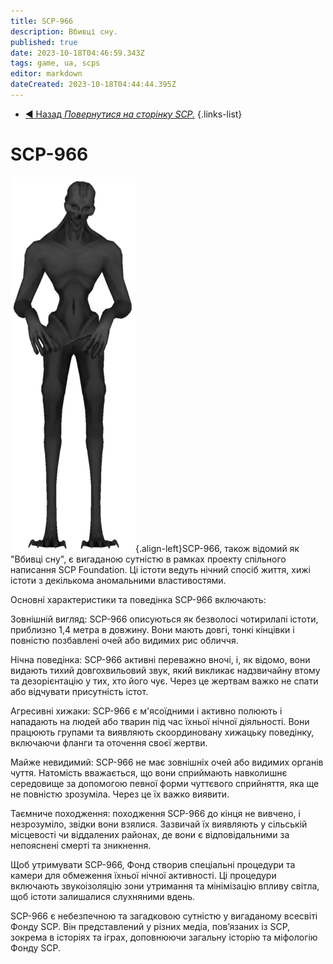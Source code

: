 ```yaml
---
title: SCP-966
description: Вбивці сну.
published: true
date: 2023-10-18T04:46:59.343Z
tags: game, ua, scps
editor: markdown
dateCreated: 2023-10-18T04:44:44.395Z
---
```


- [:arrow_backward: Назад *Повернутися на сторінку SCP.*](/uk/game/scps)
{.links-list}
# SCP-966
![966.png](/images/roles/966.png){.align-left}SCP-966, також відомий як "Вбивці сну", є вигаданою сутністю в рамках проекту спільного написання SCP Foundation. Ці істоти ведуть нічний спосіб життя, хижі істоти з декількома аномальними властивостями.

Основні характеристики та поведінка SCP-966 включають:

Зовнішній вигляд: SCP-966 описуються як безволосі чотирилапі істоти, приблизно 1,4 метра в довжину. Вони мають довгі, тонкі кінцівки і повністю позбавлені очей або видимих ​​рис обличчя.

Нічна поведінка: SCP-966 активні переважно вночі, і, як відомо, вони видають тихий довгохвильовий звук, який викликає надзвичайну втому та дезорієнтацію у тих, хто його чує. Через це жертвам важко не спати або відчувати присутність істот.

Агресивні хижаки: SCP-966 є м'ясоїдними і активно полюють і нападають на людей або тварин під час їхньої нічної діяльності. Вони працюють групами та виявляють скоординовану хижацьку поведінку, включаючи фланги та оточення своєї жертви.

Майже невидимий: SCP-966 не має зовнішніх очей або видимих ​​органів чуття. Натомість вважається, що вони сприймають навколишнє середовище за допомогою певної форми чуттєвого сприйняття, яка ще не повністю зрозуміла. Через це їх важко виявити.

Таємниче походження: походження SCP-966 до кінця не вивчено, і незрозуміло, звідки вони взялися. Зазвичай їх виявляють у сільській місцевості чи віддалених районах, де вони є відповідальними за непояснені смерті та зникнення.

Щоб утримувати SCP-966, Фонд створив спеціальні процедури та камери для обмеження їхньої нічної активності. Ці процедури включають звукоізоляцію зони утримання та мінімізацію впливу світла, щоб істоти залишалися слухняними вдень.

SCP-966 є небезпечною та загадковою сутністю у вигаданому всесвіті Фонду SCP. Він представлений у різних медіа, пов’язаних із SCP, зокрема в історіях та іграх, доповнюючи загальну історію та міфологію Фонду SCP.
